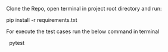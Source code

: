 Clone the Repo, open terminal in project root directory and run:

   pip install -r requirements.txt

For execute the test cases run the below command in terminal 

  pytest

